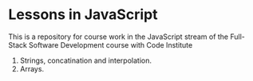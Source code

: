 # Lessons in JavaScript

This is a repository for course work in the JavaScript stream of the Full-Stack Software Development course with Code Institute

1. Strings, concatination and interpolation.
2. Arrays.
